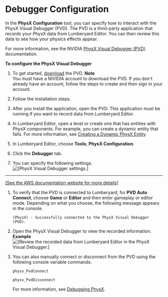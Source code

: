 # Debugger Configuration<a name="physx-configuration-debugger"></a>

In the **PhysX Configuration** tool, you can specify how to interact with the PhysX Visual Debugger \(PVD\)\. The PVD is a third\-party application that records your PhysX data from Lumberyard Editor\. You can then review this data to see how your physics effects appear\.

For more information, see the NVIDIA [PhysX Visual Debugger \(PVD\)](https://docs.nvidia.com/gameworks/content/gameworkslibrary/physx/guide/Manual/VisualDebugger.html#physxvisualdebugger) documentation\.

**To configure the PhysX Visual Debugger**

1. To get started, [download](https://developer.nvidia.com/physx-visual-debugger) the PVD\. 
**Note**  
You must have a NIVIDIA account to download the PVD\. If you don't already have an account, follow the steps to create and then sign in your account\. 

1. Follow the installation steps\.

1. After you install the application, open the PVD\. This application must be running if you want to record data from Lumberyard Editor\.

1. In Lumberyard Editor, open a level or create one that has entities with PhysX components\. For example, you can create a dynamic entity that falls\. For more information, see [Creating a Dynamic PhysX Entity](component-physx-rigid-body-physics.md#example-creating-dynamic-game-entity)\.

1. In Lumberyard Editor, choose **Tools**, **PhysX Configuration**\.

1. Click the **Debugger** tab\.

1. You can specify the following settings\.  
![\[PhysX Visual Debugger settings.\]](http://docs.aws.amazon.com/lumberyard/latest/userguide/images/physx-configuration-debugger-1.png)  
****    
[\[See the AWS documentation website for more details\]](http://docs.aws.amazon.com/lumberyard/latest/userguide/physx-configuration-debugger.html)

1. To verify that the PVD is connected to Lumberyard, for **PVD Auto Connect**, choose **Game** or **Editor** and then enter gameplay or editor mode\. Depending on what you choose, the following message appears in the console\.

   ```
   (PhysX) - Successfully connected to the PhysX Visual Debugger (PVD).
   ```

1. Open the PhysX Visual Debugger to view the recorded information\.   
**Example**    
![\[Review the recorded data from Lumberyard Editor in the PhysX Visual Debugger.\]](http://docs.aws.amazon.com/lumberyard/latest/userguide/images/physx-configuration-debugger-2.png)

1. You can also manually connect or disconnect from the PVD using the following console variable commands\.

   ```
   physx_PvdConnect
   ```

   ```
   physx_PvdDisconnect
   ```

   For more information, see [Debugging PhysX](debugging-physx.md)\.
